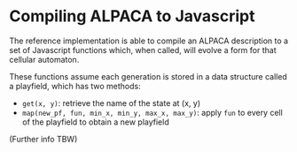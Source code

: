 Compiling ALPACA to Javascript
==============================

The reference implementation is able to compile an ALPACA description to
a set of Javascript functions which, when called, will evolve a form for
that cellular automaton.

These functions assume each generation is stored in a data structure
called a playfield, which has two methods:

*   `get(x, y)`: retrieve the name of the state at (x, y)
*   `map(new_pf, fun, min_x, min_y, max_x, max_y)`: apply `fun`
    to every cell of the playfield to obtain a new playfield

(Further info TBW)
